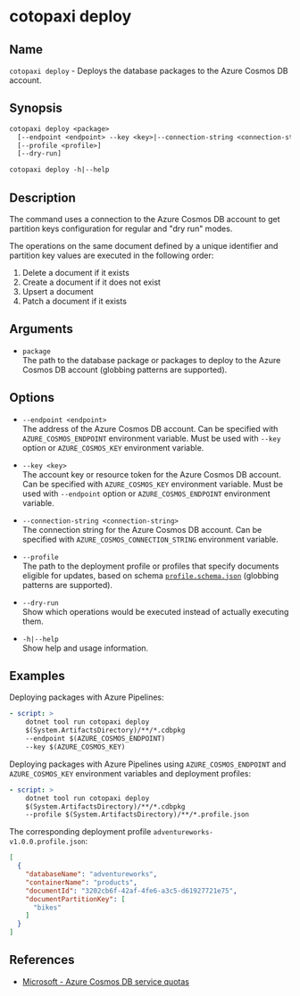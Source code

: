 # cotopaxi deploy

<p />

## Name

<p />

`cotopaxi deploy` - Deploys the database packages to the Azure Cosmos DB account.

<p />

## Synopsis

<p />

```txt
cotopaxi deploy <package>
  [--endpoint <endpoint> --key <key>|--connection-string <connection-string>]
  [--profile <profile>]
  [--dry-run]

cotopaxi deploy -h|--help
```

<p />

## Description

<p />

The command uses a connection to the Azure Cosmos DB account to get partition keys configuration for regular and "dry run" modes.

<p />

The operations on the same document defined by a unique identifier and partition key values are executed in the following order:

<p />

1. Delete a document if it exists
2. Create a document if it does not exist
3. Upsert a document
4. Patch a document if it exists

<p />

## Arguments

<p />

- `package`  
The path to the database package or packages to deploy to the Azure Cosmos DB account (globbing patterns are supported).

<p />

## Options

<p />

- `--endpoint <endpoint>`  
The address of the Azure Cosmos DB account. Can be specified with `AZURE_COSMOS_ENDPOINT` environment variable. Must be used with `--key` option or `AZURE_COSMOS_KEY` environment variable.

<p />

- `--key <key>`  
The account key or resource token for the Azure Cosmos DB account. Can be specified with `AZURE_COSMOS_KEY` environment variable. Must be used with `--endpoint` option or `AZURE_COSMOS_ENDPOINT` environment variable.

<p />

- `--connection-string <connection-string>`  
The connection string for the Azure Cosmos DB account. Can be specified with `AZURE_COSMOS_CONNECTION_STRING` environment variable.

<p />

- `--profile`  
The path to the deployment profile or profiles that specify documents eligible for updates, based on schema [`profile.schema.json`](https://alexanderkozlenko.github.io/cotopaxi/schemas/profile.schema.json) (globbing patterns are supported).

<p />

- `--dry-run`  
Show which operations would be executed instead of actually executing them.

<p />

- `-h|--help`  
Show help and usage information.

<p />

## Examples

<p />

Deploying packages with Azure Pipelines:

<p />

```yaml
- script: >
    dotnet tool run cotopaxi deploy
    $(System.ArtifactsDirectory)/**/*.cdbpkg
    --endpoint $(AZURE_COSMOS_ENDPOINT)
    --key $(AZURE_COSMOS_KEY)
```

<p />

Deploying packages with Azure Pipelines using `AZURE_COSMOS_ENDPOINT` and `AZURE_COSMOS_KEY` environment variables and deployment profiles:

<p />

```yaml
- script: >
    dotnet tool run cotopaxi deploy
    $(System.ArtifactsDirectory)/**/*.cdbpkg
    --profile $(System.ArtifactsDirectory)/**/*.profile.json
```

<p />

The corresponding deployment profile `adventureworks-v1.0.0.profile.json`:

<p />

```json
[
  {
    "databaseName": "adventureworks",
    "containerName": "products",
    "documentId": "3202cb6f-42af-4fe6-a3c5-d61927721e75",
    "documentPartitionKey": [
      "bikes"
    ]
  }
]
```

<p />

## References

<p />

- [Microsoft - Azure Cosmos DB service quotas](https://learn.microsoft.com/en-us/azure/cosmos-db/concepts-limits)
